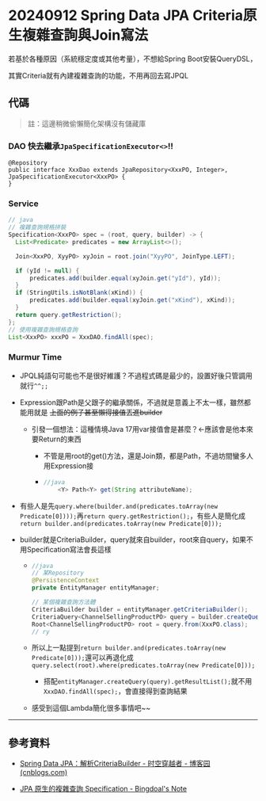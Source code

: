 ﻿---
tags:
  - JPA
---
# 20240912 Spring Data JPA Criteria原生複雜查詢與Join寫法
若基於各種原因（系統穩定度或其他考量），不想給Spring Boot安裝QueryDSL，

其實Criteria就有內建複雜查詢的功能，不用再回去寫JPQL

## 代碼

> 註：這邊稍微偷懶簡化架構沒有儲藏庫

### DAO 快去繼承`JpaSpecificationExecutor<>`!!

```
@Repository
public interface XxxDao extends JpaRepository<XxxPO, Integer>, JpaSpecificationExecutor<XxxPO> {
}
```

### Service

```java
// java
// 複雜查詢規格拼裝
Specification<XxxPO> spec = (root, query, builder) -> {
  List<Predicate> predicates = new ArrayList<>();

  Join<XxxPO, XyyPO> xyJoin = root.join("XyyPO", JoinType.LEFT);

  if (yId != null) {
      predicates.add(builder.equal(xyJoin.get("yId"), yId));
  }
  if (StringUtils.isNotBlank(xKind)) {
      predicates.add(builder.equal(xyJoin.get("xKind"), xKind));
  }
  return query.getRestriction();
};
// 使用複雜查詢規格查詢
List<XxxPO> xxxPO = XxxDAO.findAll(spec);
```

### Murmur Time

- JPQL純語句可能也不是很好維護？不過程式碼是最少的，設置好後只管調用就行`^^;;`

- Expression跟Path是父跟子的繼承關係，不過就是意義上不太一樣，雖然都能用就是 ~~上面的例子甚至懶得接值丟進builder~~

    - 引發一個想法：這種情境Java 17用var接值會是甚麼？<-應該會是他本來要Return的東西

        - 不管是用root的get()方法，還是Join類，都是Path，不過坊間蠻多人用Expression接

        - 
          ```java
          //java
              <Y> Path<Y> get(String attributeName);
          ```

- 有些人是先`query.where(builder.and(predicates.toArray(new Predicate[0])));`再`return query.getRestriction();`，有些人是簡化成`return builder.and(predicates.toArray(new Predicate[0]));`
- builder就是CriteriaBuilder，query就來自builder，root來自query，如果不用Specification寫法會長這樣

    - 
      ```java
      //java
      // 某Repository
      @PersistenceContext
      private EntityManager entityManager;
      
      // 某個複雜查詢方法體
      CriteriaBuilder builder = entityManager.getCriteriaBuilder();
      CriteriaQuery<ChannelSellingProductPO> query = builder.createQuery(XxxPO.class);
      Root<ChannelSellingProductPO> root = query.from(XxxPO.class);
      // ry
      ```

    - 所以上一點提到`return builder.and(predicates.toArray(new Predicate[0]));`還可以再退化成`query.select(root).where(predicates.toArray(new Predicate[0]));`

        - 搭配`entityManager.createQuery(query).getResultList();`就不用`XxxDAO.findAll(spec);`，會直接得到查詢結果

    - 感受到這個Lambda簡化很多事情吧\~\~

---

## 參考資料

- [Spring Data JPA：解析CriteriaBuilder - 时空穿越者 - 博客园 (cnblogs.com)](https://www.cnblogs.com/studyLog-share/p/15190011.html) 

- [JPA 原生的複雜查詢 Specification - Bingdoal's Note](https://bingdoal.github.io/backend/2023/01/jpa-complex-query-with-specification/) 